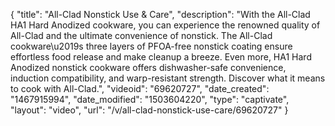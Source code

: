 {
    "title": "All-Clad Nonstick Use & Care",
    "description": "With the All-Clad HA1 Hard Anodized cookware, you can experience the renowned quality of All-Clad and the ultimate convenience of nonstick. The All-Clad cookware\u2019s three layers of PFOA-free nonstick coating ensure effortless food release and make cleanup a breeze. Even more, HA1 Hard Anodized nonstick cookware offers dishwasher-safe convenience, induction compatibility, and warp-resistant strength. Discover what it means to cook with All-Clad.",
    "videoid": "69620727",
    "date_created": "1467915994",
    "date_modified": "1503604220",
    "type": "captivate",
    "layout": "video",
    "url": "\/v\/all-clad-nonstick-use-care\/69620727"
}